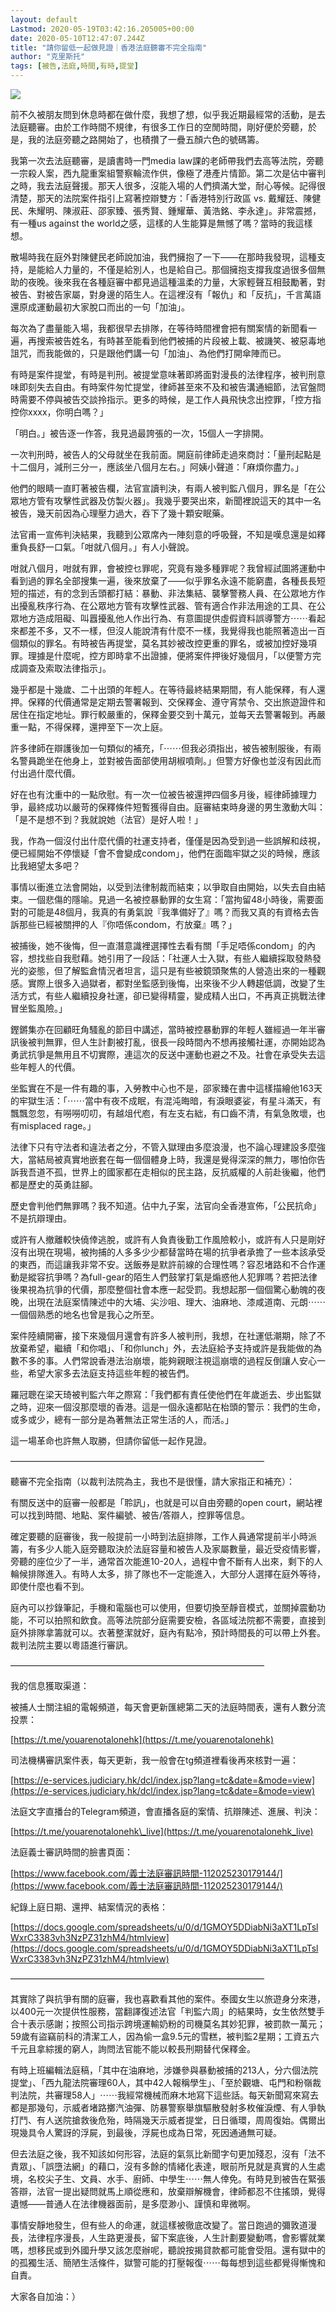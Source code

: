 ```yaml
---
layout: default
Lastmod: 2020-05-19T03:42:16.205005+00:00
date: 2020-05-10T12:47:07.244Z
title: "請你留低一起做見證｜香港法庭聽審不完全指南"
author: "克里斯托"
tags: [被告,法庭,時間,有時,提堂]
---
```


![](https://images.weserv.nl/?url=https%3A//assets.matters.news/embed/e9023a82-c5d9-4836-9ed2-759ac92183bc.jpeg)

前不久被朋友問到休息時都在做什麼，我想了想，似乎我近期最經常的活動，是去法庭聽審。由於工作時間不規律，有很多工作日的空閒時間，剛好便於旁聽，於是，我的法庭旁聽之路開始了，也積攢了一疊五顏六色的號碼籌。

我第一次去法庭聽審，是讀書時一門media law課的老師帶我們去高等法院，旁聽一宗殺人案，西九龍重案組警察輪流作供，像極了港產片情節。第二次是佔中審判之時，我去法庭聲援。那天人很多，沒能入場的人們擠滿大堂，耐心等候。記得很清楚，那天的法院案件指引上寫著控辯雙方：「香港特別行政區 vs. 戴耀廷、陳健民、朱耀明、陳淑莊、邵家臻、張秀賢、鍾耀華、黃浩銘、李永達」。非常震撼，有一種us against the world之感，這樣的人生能算是無憾了嗎？當時的我這樣想。

散場時我在庭外對陳健民老師說加油，我們擁抱了一下——在那時我發現，這種支持，是能給人力量的，不僅是給別人，也是給自己。那個擁抱支撐我度過很多個無助的夜晚。後來我在各種庭審中都見過這種溫柔的力量，大家輕聲互相鼓勵著，對被告、對被告家屬，對身邊的陌生人。在這裡沒有「報仇」和「反抗」，千言萬語還原成運動最初大家脫口而出的一句「加油」。

每次為了盡量能入場，我都很早去排隊，在等待時間裡會把有關案情的新聞看一遍，再搜索被告姓名，有時甚至能看到他們被捕的片段被上載、被譏笑、被惡毒地詛咒，而我能做的，只是跟他們講一句「加油」、為他們打開傘陣而已。

有時是案件提堂，有時是判刑。被提堂意味著即將面對漫長的法律程序，被判刑意味即刻失去自由。有時案件匆忙提堂，律師甚至來不及和被告溝通細節，法官盤問時需要不停與被告交談拎指示。更多的時候，是工作人員飛快念出控罪，「控方指控你xxxx，你明白嗎？」

「明白。」被告逐一作答，我見過最誇張的一次，15個人一字排開。

一次判刑時，被告人的父母就坐在我前面。開庭前律師走過來商討：「量刑起點是十二個月，減刑三分一，應該坐八個月左右。」阿姨小聲道：「麻煩你盡力。」

他們的眼睛一直盯著被告欄，法官宣讀判決，有兩人被判監八個月，罪名是「在公眾地方管有攻擊性武器及仿製火器」。我幾乎要哭出來，新聞裡說這天的其中一名被告，幾天前因為心理壓力過大，吞下了幾十顆安眠藥。

法官甫一宣佈判決結果，我聽到公眾席內一陣刻意的呼吸聲，不知是嘆息還是如釋重負長舒一口氣。「咁就八個月。」有人小聲說。

咁就八個月，咁就有罪，會被控乜罪呢，究竟有幾多種罪呢？我曾經試圖將運動中看到過的罪名全部搜集一遍，後來放棄了——似乎罪名永遠不能窮盡，各種長長短短的描述，有的念到舌頭都打結：暴動、非法集結、襲擊警務人員、在公眾地方作出擾亂秩序行為、在公眾地方管有攻擊性武器、管有適合作非法用途的工具、在公眾地方造成阻礙、叫囂擾亂他人作出行為、有意圖提供虛假資料誤導警方⋯⋯看起來都差不多，又不一樣，但沒人能說清有什麼不一樣，我覺得我也能照著造出一百個類似的罪名。有時被告再提堂，莫名其妙被改控更重的罪名，或被加控好幾項罪。理據是什麼呢，控方即時拿不出證據，便將案件押後好幾個月，「以便警方完成調查及索取法律指示」。

幾乎都是十幾歲、二十出頭的年輕人。在等待最終結果期間，有人能保釋，有人還押。保釋的代價通常是定期去警署報到、交保釋金、遵守宵禁令、交出旅遊證件和居住在指定地址。罪行較嚴重的，保釋金要交到十萬元，並每天去警署報到。再嚴重一點，不得保釋，還押至下一次上庭。

許多律師在辯護後加一句類似的補充，「⋯⋯但我必須指出，被告被制服後，有兩名警員跪坐在他身上，並對被告面部使用胡椒噴劑。」但警方好像也並沒有因此而付出過什麼代價。

好在也有沈重中的一點欣慰。有一次一位被告被還押四個多月後，經律師據理力爭，最終成功以嚴苛的保釋條件短暫獲得自由。庭審結束時身邊的男生激動大叫：「是不是想不到？我就說她（法官）是好人啦！」

我，作為一個沒付出什麼代價的社運支持者，僅僅是因為受到過一些誤解和歧視，便已經開始不停懷疑「會不會變成condom」，他們在面臨牢獄之災的時候，應該比我絕望太多吧？ 

事情以衝進立法會開始，以受到法律制裁而結束；以爭取自由開始，以失去自由結束。一個悲傷的隱喻。見過一名被控暴動罪的女生寫：「當拘留48小時後，需要面對的可能是48個月，我真的有勇氣說『我準備好了』嗎？而我又真的有資格去告訴那些已經被關押的人『你唔係condom，冇放棄』嗎？」

被捕後，她不後悔，但一直潛意識裡選擇性去看有關「手足唔係condom」的內容，想找些自我慰藉。她引用了一段話：「社運人士入獄，有些人繼續採取發熱發光的姿態，但了解監倉情況者坦言，這只是有些被鏡頭聚焦的人營造出來的一種觀感。實際上很多入過獄者，都對坐監感到後悔，出來後不少人轉趨低調，改變了生活方式，有些人繼續投身社運，卻已變得精靈，變成精人出口，不再真正挑戰法律冒坐監風險。」

鏗鏘集亦在回顧旺角騷亂的節目中講述，當時被控暴動罪的年輕人雖經過一年半審訊後被判無罪，但人生計劃被打亂，很長一段時間內不想再接觸社運，亦開始認為勇武抗爭是無用且不切實際，連這次的反送中運動也避之不及。社會在承受失去這些年輕人的代價。

坐監實在不是一件有趣的事，入勞教中心也不是，邵家臻在書中這樣描繪他163天的牢獄生活：「⋯⋯當中有夜不成眠，有混沌晦暗，有淚眼婆娑，有星斗滿天，有飄飄忽忽，有嘮嘮叨叨，有越俎代庖，有左支右絀，有口齒不清，有氣急敗壞，也有misplaced rage。」

法律下只有守法者和違法者之分，不管入獄理由多麼浪漫，也不論心理建設多麼強大，當結局被真實地嵌套在每一個個體身上時，我還是覺得深深的無力，哪怕你告訴我吾道不孤，世界上的國家都在走相似的民主路，反抗威權的人前赴後繼，他們都是歷史的英勇註腳。

歷史會判他們無罪嗎？我不知道。佔中九子案，法官向全香港宣佈，「公民抗命」不是抗辯理由。

或許有人撤離較快僥倖逃脫，或許有人負責後勤工作風險較小，或許有人只是剛好沒有出現在現場，被拘捕的人多多少少都替當時在場的抗爭者承擔了一些本該承受的東西，而這讓我非常不安。送飯券是默許前線的合理性嗎？容忍堵路和不合作運動是縱容抗爭嗎？為full-gear的陌生人們鼓掌打氣是煽惑他人犯罪嗎？若把法律後果視為抗爭的代價，那麼整個社會本應一起受罰。我想起那一個個驚心動魄的夜晚，出現在法庭案情陳述中的大埔、尖沙咀、理大、油麻地、漆咸道南、元朗⋯⋯一個個熟悉的地名也曾是我心之所至。

案件陸續開審，接下來幾個月還會有許多人被判刑，我想，在社運低潮期，除了不放棄希望，繼續「和你唱」、「和你lunch」外，去法庭給予支持或許是我能做的為數不多的事。人們常說香港法治崩壞，能夠親眼注視這崩壞的過程反倒讓人安心一些，希望大家多去法庭支持這些年輕的被告們。

羅冠聰在梁天琦被判監六年之際寫：「我們都有責任使他們在年歲逝去、步出監獄之時，迎來一個沒那麼壞的香港。這是一個永遠都貼在枱頭的警示：我們的生命，或多或少，總有一部分是為著無法正常生活的人，而活。」

這一場革命也許無人取勝，但請你留低一起作見證。

—————————————————————————————

聽審不完全指南（以裁判法院為主，我也不是很懂，請大家指正和補充）：

有關反送中的庭審一般都是「聆訊」，也就是可以自由旁聽的open court，網站裡可以找到時間、地點、案件編號、被告/答辯人，控罪等信息。

確定要聽的庭審後，我一般提前一小時到法庭排隊，工作人員通常提前半小時派籌，有多少人能入庭旁聽取決於法庭容量和被告人及家屬數量，最近受疫情影響，旁聽的座位少了一半，通常首次能進10-20人，過程中會不斷有人出來，剩下的人輪候排隊進入。有時人太多，排了隊也不一定能進入，大部分人選擇在庭外等待，即使什麼也看不到。

庭內可以抄錄筆記，手機和電腦也可以使用，但要切換至靜音模式，並關掉震動功能，不可以拍照和飲食。高等法院部分庭需要安檢，各區域法院都不需要，直接到庭外排隊拿籌就可以。衣著整潔就好，庭內有點冷，預計時間長的可以帶上外套。裁判法院主要以粵語進行審訊。

—————————————————————————————

我的信息獲取渠道：

被捕人士關注組的電報頻道，每天會更新匯總第二天的法庭時間表，還有人數分流投票：

[https://t.me/youarenotalonehk](https://t.me/youarenotalonehk)

司法機構審訊案件表，每天更新，我一般會在tg頻道裡看後再來核對一遍：

[https://e-services.judiciary.hk/dcl/index.jsp?lang=tc&date=&mode=view](https://e-services.judiciary.hk/dcl/index.jsp?lang=tc&date=&mode=view)

法庭文字直播台的Telegram頻道，會直播各庭的案情、抗辯陳述、進展、判決：

[https://t.me/youarenotalonehk\_live](https://t.me/youarenotalonehk_live)

法庭義士審訊時間的臉書頁面：

[https://www.facebook.com/義士法庭審訊時間-112025230179144/](https://www.facebook.com/義士法庭審訊時間-112025230179144/)

紀錄上庭日期、還押、結案情況的表格：

[https://docs.google.com/spreadsheets/u/0/d/1GMOY5DDiabNi3aXT1LpTslWxrC3383vh3NzPZ31zhM4/htmlview](https://docs.google.com/spreadsheets/u/0/d/1GMOY5DDiabNi3aXT1LpTslWxrC3383vh3NzPZ31zhM4/htmlview)

—————————————————————————————

其實除了與抗爭有關的庭審，我也喜歡看其他的案件。泰國女生以旅遊身分來港，以400元一次提供性服務，當翻譯復述法官「判監六周」的結果時，女生依然雙手合十表示感謝；按照公司指示跨境運輸奶粉的司機莫名其妙犯罪，被罰款一萬元；59歲有盜竊前科的清潔工人，因為偷一盒9.5元的雪糕，被判監2星期；工資五六千元且拿綜援的窮人，詢問法官能不能以較長刑期替代保釋金。

有時上班編輯法庭稿，「其中在油麻地，涉嫌參與暴動被捕的213人，分六個法院提堂」、「西九龍法院審理60人，其中42人報稱學生」、「至於觀塘、屯門和粉嶺裁判法院，共審理58人」⋯⋯我經常機械而麻木地寫下這些話。每天新聞寫來寫去都是那幾句，示威者堵路擲汽油彈、防暴警察舉旗驅散發射多枚催淚煙、有人爭執打鬥、有人送院搶救後危殆，時隔幾天示威者提堂，日日循環，周周復始。偶爾出現幾具令人驚訝的浮屍，到最後，浮屍也成為日常，死因通通無可疑。

但去法庭之後，我不知該如何形容，法庭的氣氛比新聞字句更加殘忍，沒有「法不責眾」、「誤墮法網」的藉口，沒有多餘的情緒化表達，眼前所見就是真實的人生處境，名校尖子生、文員、水手、廚師、中學生⋯⋯無人倖免。有時見到被告在緊張答辯，法官一提出疑問就馬上順從應和，放棄辯解機會，律師都忍不住搖頭，覺得遺憾——普通人在法律機器面前，是多麼渺小、謹慎和卑微啊。

事情安靜地發生，但有些人的命運，就這樣被徹底改變了。當日跑過的彌敦道漫長，法律程序漫長，人生路更漫長，留下案底後，人生計劃要變動嗎，會影響就業嗎，想移民或到外國升學又該怎麼辦呢，聽說按揭貸款都可能會受阻。還有獄中的的孤獨生活、簡陋生活條件，獄警可能的打壓報復⋯⋯每每想到這些都覺得慚愧和自責。

大家各自加油：）

